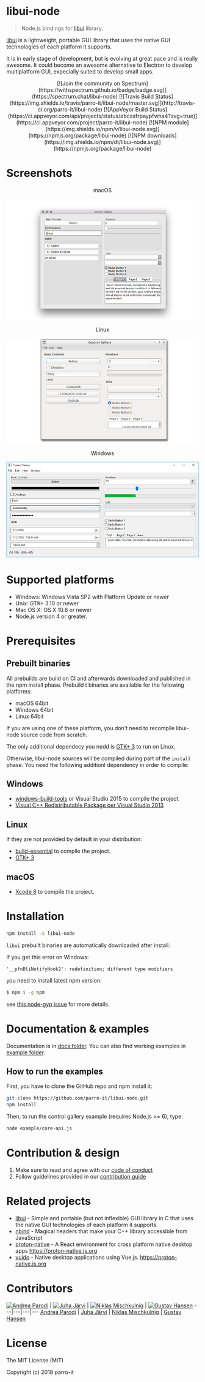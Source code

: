 # libui-node

> Node.js bindings for [libui](https://github.com/andlabs/libui) library.

[libui](https://github.com/andlabs/libui) is a lightweight, portable GUI library that uses the native GUI technologies of each platform it supports.

It is in early stage of development, but is evolving at great pace and is really awesome. It could become an awesome alternative to Electron to develop multiplatform GUI, expecially suited to develop small apps.

<p align="center">
[![Join the community on Spectrum](https://withspectrum.github.io/badge/badge.svg)](https://spectrum.chat/libui-node)
[![Travis Build Status](https://img.shields.io/travis/parro-it/libui-node/master.svg)](http://travis-ci.org/parro-it/libui-node)
[![AppVeyor Build Status](https://ci.appveyor.com/api/projects/status/ebcssfrpaypfwha4?svg=true)](https://ci.appveyor.com/project/parro-it/libui-node)
[![NPM module](https://img.shields.io/npm/v/libui-node.svg)](https://npmjs.org/package/libui-node)
[![NPM downloads](https://img.shields.io/npm/dt/libui-node.svg)](https://npmjs.org/package/libui-node)
</p>


# Screenshots

<p align="center">
macOS
</p>

![macOS](docs/media/Window-macOS.png)

<p align="center">
Linux
</p>

![Linux](docs/media/Window-Linux.png)

<p align="center">
Windows
</p>

![Windows](docs/media/Window-Windows.png)

# Supported platforms

* Windows: Windows Vista SP2 with Platform Update or newer
* Unix: GTK+ 3.10 or newer
* Mac OS X: OS X 10.8 or newer
* Node.js version 4 or greater.

# Prerequisites

## Prebuilt binaries

All prebuilds are build on CI and afterwards downloaded and published in the npm install phase.
Prebuild t binaries are available for the following platforms:

* macOS 64bit
* Windows 64bit
* Linux 64bit

If you are using one of these platform, you don't need to recompile
libui-node source code from scratch.

The only additional dependecy you nedd is [GTK+ 3](https://packages.ubuntu.com/source/xenial/gtk+3.0) to run on Linux.

Otherwise, libui-node sources will be compiled during part of the `install`
phase. You need the following additionl dependency in order to compile:

## Windows

- [windows-build-tools](https://www.npmjs.com/package/windows-build-tools) or Visual Studio 2015 to compile the project.
- [Visual C++ Redistributable Package per Visual Studio 2013](https://www.microsoft.com/it-it/download/details.aspx?id=40784)

## Linux

If they are not provided by default in your distribution:
- [build-essential](https://packages.ubuntu.com/xenial/build-essential) to compile the project.
- [GTK+ 3](https://packages.ubuntu.com/source/xenial/gtk+-3.0)

## macOS

- [Xcode 8](https://developer.apple.com/xcode/) to compile the project.

# Installation

```bash
npm install -S libui-node
```

`libui` prebuilt binaries are automatically downloaded after install.

If you get this error on Windows:

```
'__pfnDliNotifyHook2': redefinition; different type modifiers
```

you need to install latest npm version:

```bash
$ npm i -g npm
```

see [this node-gyp issue](https://github.com/nodejs/node-gyp/issues/972)
for more details.

# Documentation & examples

Documentation is in [docs folder](docs).
You can also find working examples in [example folder](https://github.com/parro-it/libui-node/tree/master/example).

## How to run the examples

First, you have to clone the GitHub repo and npm install it:

```bash
git clone https://github.com/parro-it/libui-node.git
npm install
```

Then, to run the control gallery example (requires Node.js >= 6), type:

```bash
node example/core-api.js
```


# Contribution & design

1) Make sure to read and agree with our [code of conduct](CODE_OF_CONDUCT.md)
2) Follow guidelines provided in our [contribution guide](CONTRIBUTING.md)

# Related projects

* [libui](https://github.com/andlabs/libui) - Simple and portable (but not inflexible) GUI library in C that uses the native GUI technologies of each platform it supports.
* [nbind](https://github.com/charto/nbind) - Magical headers that make your C++ library accessible from JavaScript
* [proton-native](https://github.com/kusti8/proton-native) - A React environment for cross platform native desktop apps https://proton-native.js.org
* [vuido](https://github.com/mimecorg/vuido) - Native desktop applications using Vue.js.
https://proton-native.js.org

# Contributors

[![Andrea Parodi](https://avatars0.githubusercontent.com/u/11197111?s=130)](https://github.com/parro-it) |
[![Juha Järvi](https://avatars3.githubusercontent.com/u/778781?s=130)](https://github.com/jjrv) |
[![Niklas Mischkulnig](https://avatars2.githubusercontent.com/u/4586894?s=130)](https://github.com/mischnic) |
[![Gustav Hansen](https://avatars0.githubusercontent.com/u/9812956?s=130)](https://github.com/kusti8)
---|---|---|---
[Andrea Parodi](https://github.com/parro-it) | [Juha Järvi](https://github.com/jjrv) | [Niklas Mischkulnig](https://github.com/mischnic) | [Gustav Hansen](https://github.com/kusti8)

# License

The MIT License (MIT)

Copyright (c) 2018 parro-it

